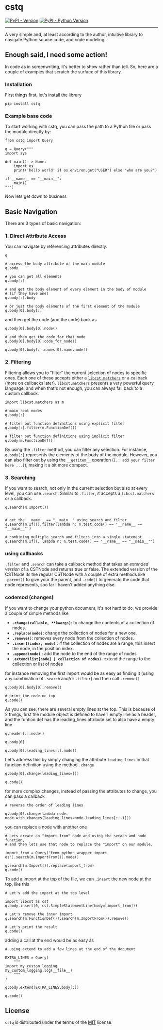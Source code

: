 # cstq

[![PyPI - Version](https://img.shields.io/pypi/v/cstq.svg)](https://pypi.org/project/cstq)
[![PyPI - Python Version](https://img.shields.io/pypi/pyversions/cstq.svg)](https://pypi.org/project/cstq)

-----

A very simple and, at least according to the author, intuitive library to navigate Python source code, and code modeling.

## Enough said, I need some action!

In code as in screenwriting, it's better to show rather than tell. So, here are a couple of examples that scratch the surface of 
this library. 

### Installation

First things first, let's install the library

```console
pip install cstq
```

### Example base code 

To start working with cstq, you can pass the path to a Python file or pass the module directly by:


```dumas[python]
from cstq import Query

q = Query("""
import sys

def main() -> None:
    import os
    print('hello world' if os.environ.get("USER") else "who are you?")

if __name__ == "__main__":
    main()
""")
```

Now lets get down to business

## Basic Navigation

There are 3 types of basic navigation:

### 1. Direct Attribute Access

You can navigate by referencing attributes directly.


```dumas[python]
q
```
```dumas[python]
# access the body attribute of the main module
q.body
```
```dumas[python]
# you can get all elements
q.body[:]
```
```dumas[python]
# and get the body element of every element in the body of module 
# (if they have one)
q.body[:].body  
```

```dumas[python]
# or just the body elements of the first element of the module
q.body[0].body[:]
```
and then get the node (and the code) back as

```dumas[python]
q.body[0].body[0].node()
```

```dumas[python]
# and then get the code for that node
q.body[0].body[0].code_for_node()
```

```dumas[python]
q.body[0].body[:].names[0].name.node()
```
### 2. Filtering

Filtering allows you to "filter" the current selection of nodes to specific ones. Each one of these accepts either a 
[`libcst.matchers`](https://libcst.readthedocs.io/en/latest/matchers_tutorial.html) or a callback (more on callbacks later). 
`libcst.matchers` presents a very powerful query language, and when that's not enough, you can always fall back to a custom callback.


```dumas[python]
import libcst.matchers as m

```

```dumas[python]
# main root nodes
q.body[:]

```

```dumas[python]
# filter out function definitions using explicit filter
q.body[:].filter(m.FunctionDef())
```

```dumas[python]
# filter out function definitions using implicit filter
q.body[m.FunctionDef()]
```

By using the `.filter` method, you can filter any selection. For instance, `q.body[:]` represents the elements of the body of 
the module. However, you can also filter out by using the `__getitem__` operation (`[.. add your filter here ...]`), 
making it a bit more compact.

### 3. Searching

If you want to search, not only in the current selection but also at every level, you can use `.search`. Similar 
to `.filter`, it accepts a `libcst.matchers` or a callback.

```dumas[python]
q.search(m.Import())
```

```dumas[python]

# get the __name__ == "__main__" using search and filter
q.search(m.If()).filter(lambda n: n.test.code() == '__name__ == "__main__"')
```

```dumas[python]
# combining multiple search and filters into a single statement 
q.search(m.If(), lambda n: n.test.code() == '__name__ == "__main__"')
```

### using callbacks

`.filter` and `.search` can take a callback method that takes an _extended version_ of a CSTNode and returns true or false.
The extended version of the CSTNode its the regular CSTNode with a couple of extra methods like `.parent()` to give your the parent,
and `.code()` to generate the code that node represents, soo far I haven't added anything else.

### codemod (changes)

If you want to change your python document, it's not hard to do, we provide a couple of simple methods like

* **`.change(callable, **kwargs)`**: to change the contents of a collection of nodes.
* **`.replace(node)`**: change the collection of nodes for a new one.
* **`.remove()`**: removes every node from the collection of nodes.
* **`.insert(index, node)`** : if the collection of nodes are a range, this insert the node, in the position index.
* **`.append(node)`** : add the node to the end of the range of nodes
* **`.extend(list[node] | collection of nodes)`** :extend the range to the collection or list of nodes

for instance removing the first import would be as easy as finding it
(using any combination of `.search` and/or `.filter`) and then call `.remove()`

```dumas[python]
q.body[0].body[0].remove()
```

```dumas[python]
# print the code on top
q.code()
```

As you can see, there are several empty lines at the top. This is because of 2 things, first the module object is 
defined to have 1 empty line as a header, and the funtion def has the leading_lines attribute set to also have a empty line

```dumas[python]
q.header[:].node()
```

```dumas[python]
q.body[0]
```

```dumas[python]
q.body[0].leading_lines[:].node()
```


Let's address this by simply changing the attribute `leading_lines` in that function definition using the method `.change`

```dumas[python]
q.body[0].change(leading_lines=[])
```

```dumas[python]
q.code()
```

for more complex changes, instead of passing the attributes to change, you can pass a callback


```dumas[python]
# reverse the order of leading lines

q.body[0].change(lambda node: node.with_changes(leading_lines=node.leading_lines[::-1]))
```

you can replace a node with another one


```dumas[python]
# Lets create an "import from" node and using the serach and node function,
# and then lets use that node to replace the "import" on our module.

import_from = Query("from python_wrapper import os").search(m.ImportFrom()).node()

q.search(m.Import()).replace(import_from)
q.code()
```

To add a import at the top of the file, we can `.insert` the new node at the top, like this

```dumas[python]
# Let's add the import at the top level

import libcst as cst
q.body.insert(0, cst.SimpleStatementLine(body=[import_from]))
```

```dumas[python]
# Let's remove the inner import
q.search(m.FunctionDef()).search(m.ImportFrom()).remove()
```
```dumas[python]
# Let's print the result
q.code()
```

adding a call at the end would be as easy as

```dumas[python]
# using extend to add a few lines at the end of the document

EXTRA_LINES = Query(
    """
import my_custom_logging
my_custom_logging.log(__file__)
    """
)

q.body.extend(EXTRA_LINES.body[:])

q.code()

```

## License

`cstq` is distributed under the terms of the [MIT](https://spdx.org/licenses/MIT.html) license.
